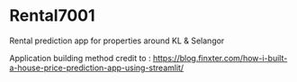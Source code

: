# Rental7001
Rental prediction app for properties around KL &amp; Selangor

Application building method credit to : https://blog.finxter.com/how-i-built-a-house-price-prediction-app-using-streamlit/
